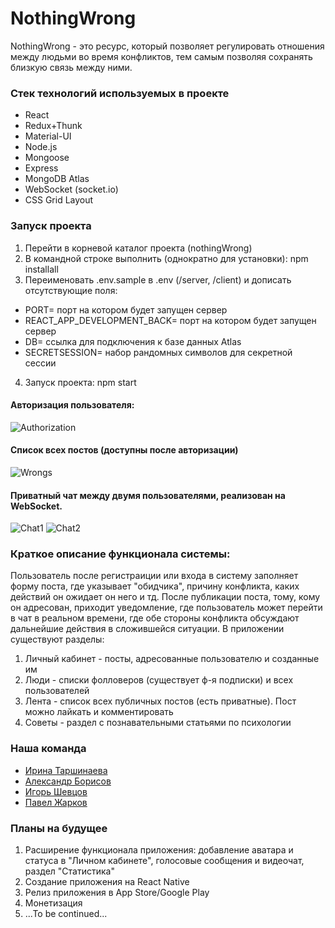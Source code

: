 # NothingWrong

NothingWrong - это ресурс, который позволяет регулировать отношения между людьми во время конфликтов, тем самым позволяя сохранять близкую связь между ними.

### Стек технологий используемых в проекте

- React
- Redux+Thunk
- Material-UI
- Node.js
- Mongoose
- Express
- MongoDB Atlas
- WebSocket (socket.io)
- CSS Grid Layout

### Запуск проекта

1. Перейти в корневой каталог проекта (nothingWrong)
2. В командной строке выполнить (однократно для установки): npm installall
3. Переименовать .env.sample в .env (/server, /client) и дописать отсутствующие поля:

- PORT= порт на котором будет запущен сервер
- REACT_APP_DEVELOPMENT_BACK= порт на котором будет запущен сервер
- DB= ссылка для подключения к базе данных Atlas
- SECRETSESSION= набор рандомных символов для секретной сессии

4. Запуск проекта: npm start

#### Авторизация пользователя:

![Authorization](https://github.com/paulzharkov/nothingWrong/blob/main/client/src/assets/screenshots/registration.png 'Авторизация')

#### Список всех постов (доступны после авторизации)

![Wrongs](https://github.com/paulzharkov/nothingWrong/blob/main/client/src/assets/screenshots/wrongs.png 'Посты')

#### Приватный чат между двумя пользователями, реализован на WebSocket.

![Chat1](https://github.com/paulzharkov/nothingWrong/blob/main/client/src/assets/screenshots/chat1.png 'Чат 1')
![Chat2](https://github.com/paulzharkov/nothingWrong/blob/main/client/src/assets/screenshots/chat2.png 'Чат 2')

### Краткое описание функционала системы:

Пользователь после регистраиции или входа в систему заполняет форму поста, где указывает "обидчика", причину конфликта, каких действий он ожидает он него и тд. После публикации поста, тому, кому он адресован, приходит уведомление, где пользователь может перейти в чат в реальном времени, где обе стороны конфликта обсуждают дальнейшие действия в сложившейся ситуации. В приложении существуют разделы:

1. Личный кабинет - посты, адресованные пользователю и созданные им
2. Люди - списки фолловеров (существует ф-я подписки) и всех пользователей
3. Лента - список всех публичных постов (есть приватные). Пост можно лайкать и комментировать
4. Советы - раздел с познавательными статьями по психологии

### Наша команда

- [Ирина Таршинаева](https://github.com/irinatarshinaeva)
- [Александр Борисов](https://github.com/Alexandr-Borisov)
- [Игорь Шевцов](https://github.com/Igor-Shevtsov)
- [Павел Жарков](https://github.com/paulzharkov)

### Планы на будущее

1. Расширение функционала приложения: добавление аватара и статуса в "Личном кабинете", голосовые сообщения и видеочат, раздел "Статистика"
2. Создание приложения на React Native
3. Релиз приложения в App Store/Google Play
4. Монетизация
5. ...To be continued...
